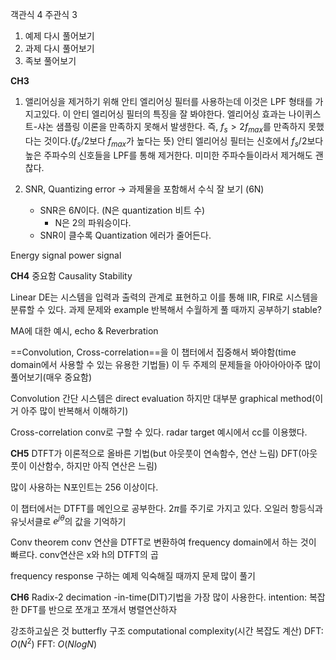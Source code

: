 객관식 4
주관식 3

1. 예제 다시 풀어보기
2. 과제 다시 풀어보기
3. 족보 풀어보기

**CH3**
1. 앨리어싱을 제거하기 위해 안티 엘리어싱 필터를 사용하는데 이것은 LPF 형태를 가지고있다.
이 안티 엘리어싱 필터의 특징을 잘 봐야한다.
	엘리어싱 효과는 나이퀴스트-샤논 샘플링 이론을 만족하지 못해서 발생한다.
	즉, $f_s > 2f_{max}$를 만족하지 못했다는 것이다.($f_s/2$보다 $f_{max}$가 높다는 뜻)
	안티 엘리어싱 필터는 신호에서 $f_s/2$보다 높은 주파수의 신호들을 LPF를 통해 제거한다.
	미미한 주파수들이라서 제거해도 괜찮다.

2. SNR, Quantizing error -> 과제물을 포함해서 수식 잘 보기 (6N)
	- SNR은 $6N$이다. (N은 quantization 비트 수)
		- N은 2의 파워승이다.
	- SNR이 클수록 Quantization 에러가 줄어든다.

Energy signal
power signal

**CH4** 중요함
Causality
Stability

Linear DE는 시스템을 입력과 출력의 관계로 표현하고 이를 통해 IIR, FIR로 시스템을 분류할 수 있다.
과제 문제와 example 반복해서 수월하게 풀 때까지 공부하기
	stable? 

MA에 대한 예시, echo & Reverbration

==Convolution, Cross-correlation==을 이 챕터에서 집중해서 봐야함(time domain에서 사용할 수 있는 유용한 기법들)
	이 두 주제의 문제들을 아아아아아주 많이 풀어보기(매우 중요함)

Convolution
	간단 시스템은 direct evaluation
	하지만 대부분 graphical method(이거 아주 많이 반복해서 이해하기)

Cross-correlation
	conv로 구할 수 있다.
	radar target 예시에서 cc를 이용했다.

**CH5**
DTFT가 이론적으로 올바른 기법(but 아웃풋이 연속함수, 연산 느림)
DFT(아웃풋이 이산함수, 하지만 아직 연산은 느림)

많이 사용하는 N포인트는 256 이상이다.

이 챕터에서는 DTFT를 메인으로 공부한다.
	$2\pi$를 주기로 가지고 있다.
	오일러 항등식과 유닛서클로 $e^{j\theta}$의 값을 기억하기

Conv theorem
	conv 연산을 DTFT로 변환하여 frequency domain에서 하는 것이 빠르다.
	conv연산은 x와 h의 DTFT의 곱

frequency response 구하는 예제 익숙해질 때까지 문제 많이 풀기

**CH6**
Radix-2 decimation -in-time(DIT)기법을 가장 많이 사용한다.
	intention: 복잡한 DFT를 반으로 쪼개고 쪼개서 병렬연산하자

강조하고싶은 것
	butterfly 구조
	computational complexity(시간 복잡도 계산)
		DFT: $O(N^2)$
		FFT: $O(NlogN)$